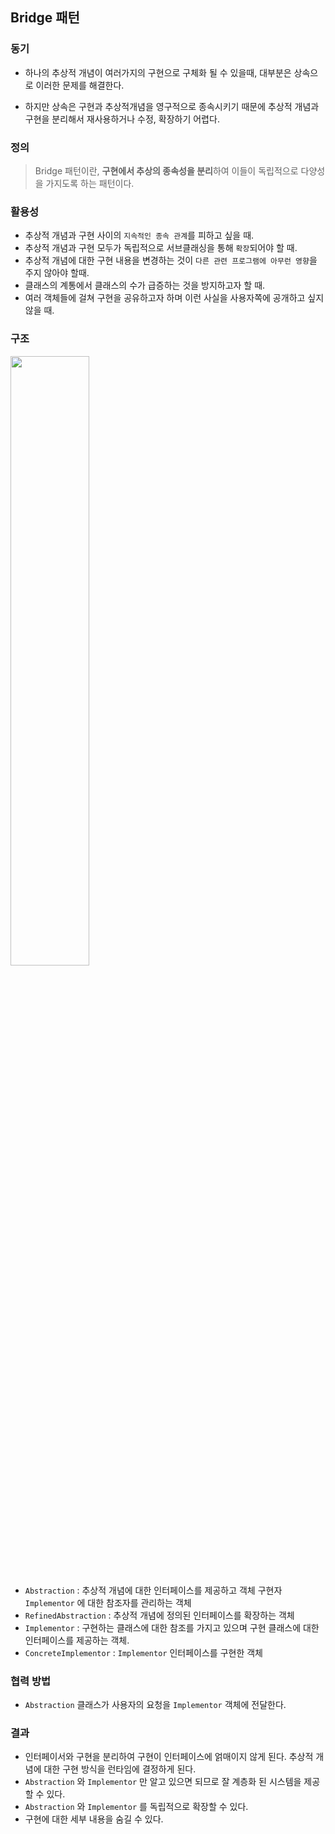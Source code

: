 ## Bridge 패턴

### 동기

- 하나의 추상적 개념이 여러가지의 구현으로 구체화 될 수 있을때, 대부분은 상속으로 이러한 문제를 해결한다.

- 하지만 상속은 구현과 추상적개념을 영구적으로 종속시키기 때문에 추상적 개념과 구현을 분리해서 재사용하거나 수정, 확장하기 어렵다.

### 정의

> Bridge 패턴이란, **구현에서 추상의 종속성을 분리**하여 이들이 독립적으로 다양성을 가지도록 하는 패턴이다.

### 활용성

- 추상적 개념과 구현 사이의 `지속적인 종속 관계`를 피하고 싶을 때.
- 추상적 개념과 구현 모두가 독립적으로 서브클래싱을 통해 `확장`되어야 할 때.
- 추상적 개념에 대한 구현 내용을 변경하는 것이 `다른 관련 프로그램에 아무런 영향`을 주지 않아야 할때.
- 클래스의 계통에서 클래스의 수가 급증하는 것을 방지하고자 할 때.
- 여러 객체들에 걸쳐 구현을 공유하고자 하며 이런 사실을 사용자쪽에 공개하고 싶지 않을 때.

### 구조

<img src="https://t1.daumcdn.net/cfile/tistory/24391F4553E0844D08" width="50%" height="auto">

- `Abstraction` : 추상적 개념에 대한 인터페이스를 제공하고 객체 구현자 `Implementor` 에 대한 참조자를 관리하는 객체
- `RefinedAbstraction` : 추상적 개념에 정의된 인터페이스를 확장하는 객체
- `Implementor` : 구현하는 클래스에 대한 참조를 가지고 있으며 구현 클래스에 대한 인터페이스를 제공하는 객체.
- `ConcreteImplementor` : `Implementor` 인터페이스를 구현한 객체

### 협력 방법

- `Abstraction` 클래스가 사용자의 요청을 `Implementor` 객체에 전달한다.

### 결과

- 인터페이서와 구현을 분리하여 구현이 인터페이스에 얽매이지 않게 된다. 추상적 개념에 대한 구현 방식을 런타임에 결정하게 된다.
- `Abstraction` 와 `Implementor` 만 알고 있으면 되므로 잘 계층화 된 시스템을 제공할 수 있다.
- `Abstraction` 와 `Implementor` 를 독립적으로 확장할 수 있다.
- 구현에 대한 세부 내용을 숨길 수 있다.
